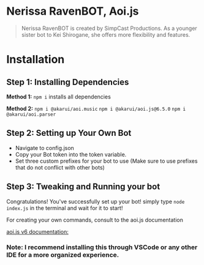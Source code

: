 # Nerissa RavenBOT, Aoi.js

> Nerissa RavenBOT is created by SimpCast Productions. As a younger sister bot to Kei Shirogane, she offers more flexibility and features.

# Installation

## **Step 1: Installing Dependencies**

**Method 1:** 
`npm i` 
installs all dependencies

**Method 2:**
`npm i @akarui/aoi.music`
`npm i @akarui/aoi.js@6.5.0`
`npm i @akarui/aoi.parser`

## Step 2: Setting up Your Own Bot

- Navigate to config.json
- Copy your Bot token into the token variable.
- Set three custom prefixes for your bot to use (Make sure to use prefixes that do not conflict with other bots)

## Step 3: Tweaking and Running your bot

Congratulations! You've successfully set up your bot!
simply type ```node index.js``` in the terminal and wait for it to start!

For creating your own commands, consult to the aoi.js documentation

[aoi.js v6 documentation:](https://aoi.js.org/)
### Note: I recommend installing this through VSCode or any other IDE for a more organized experience.
